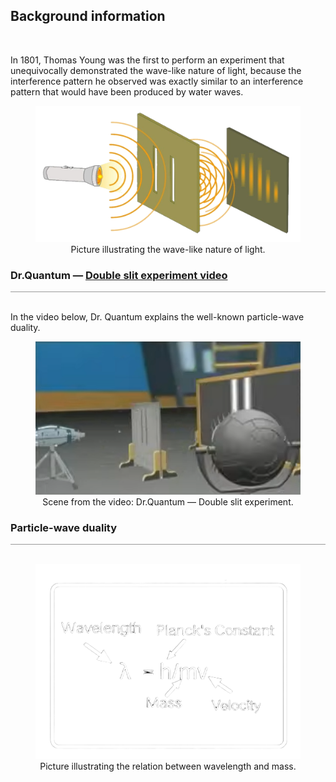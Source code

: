 
## Background information
<div class="header_line"><br/></div>

In 1801, Thomas Young was the first to perform an experiment that unequivocally demonstrated
the wave-like nature of light, because the interference pattern he observed was exactly similar to
an interference pattern that would have been produced by water waves.

<figure style="float: center; text-align: center;">
  <a href="https://energywavetheory.com/explanations/double-slit-experiment/">
    <img alt="Double slit experiment" src="images/wave_particle_duality.png"/>
  </a>
  <figcaption>Picture illustrating the wave-like nature of light.</figcaption>
</figure>
<p style="clear: both;"></p>

### Dr.Quantum &mdash; [Double slit experiment video](https://www.youtube.com/watch?v=Q1YqgPAtzho)
<div style="border-top: 1px solid #999999"><br/></div>

In the video below, Dr. Quantum explains the well-known particle-wave duality.

<figure style="float: center; text-align: center;">
  <a href="https://www.youtube.com/watch?v=Q1YqgPAtzho">
    <img alt="De Broglie relation" src="images/dr_quantum.png"/>
  </a>
  <figcaption>Scene from the video: Dr.Quantum &mdash; Double slit experiment.</figcaption>
</figure>
<p style="clear: both;"></p>

### Particle-wave duality
<div style="border-top: 1px solid #999999"><br/></div>

<figure style="float: center; text-align: center;">
  <a href="https://www.threads.net/@omshah117/post/C9rk0S1yzdO/">
    <img alt="De Broglie relation" src="images/de_broglie.png"/>
  </a>
  <figcaption>Picture illustrating the relation between wavelength and mass.</figcaption>
</figure>
<p style="clear: both;"></p>
